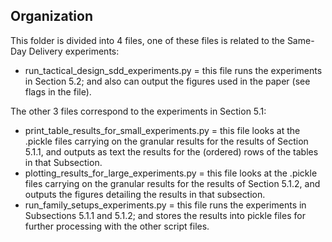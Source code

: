 ## Organization

This folder is divided into 4 files, one of these files is related to the Same-Day Delivery experiments:
- run_tactical_design_sdd_experiments.py = this file runs the experiments in Section 5.2; and also can output the figures used in the paper (see flags in the file).

The other 3 files correspond to the experiments in Section 5.1:
- print_table_results_for_small_experiments.py = this file looks at the .pickle files carrying on the granular results for the results of Section 5.1.1, and outputs as text the results for the (ordered) rows of the tables in that Subsection.
- plotting_results_for_large_experiments.py = this file looks at the .pickle files carrying on the granular results for the results of Section 5.1.2, and outputs the figures detailing the results in that subsection.
- run_family_setups_experiments.py = this file runs the experiments in Subsections 5.1.1 and 5.1.2; and stores the results into pickle files for further processing with the other script files.